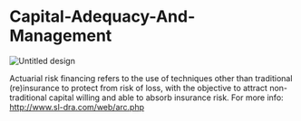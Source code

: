 # Capital-Adequacy-And-Management
![Untitled design](https://user-images.githubusercontent.com/97277589/155471697-cbf12e24-5536-4309-9482-012781029c83.jpg)

Actuarial risk financing refers to the use of techniques other than traditional (re)insurance to protect from risk of loss, with the objective to attract non-traditional capital willing and able to absorb insurance risk.  For more info: http://www.sl-dra.com/web/arc.php
